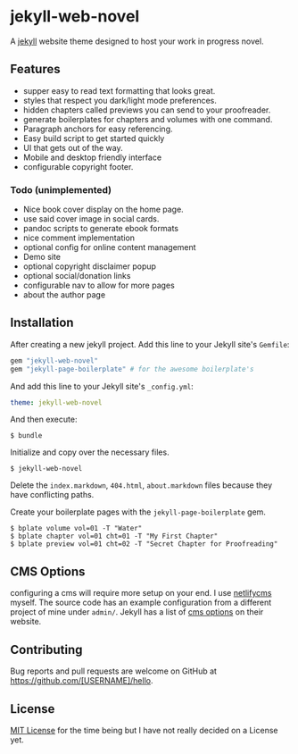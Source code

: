 # jekyll-web-novel

A [jekyll](https://jekyllrb.com/) website theme designed to host your work in progress novel.

## Features
- supper easy to read text formatting that looks great.
- styles that respect you dark/light mode preferences.
- hidden chapters called previews you can send to your proofreader.
- generate boilerplates for chapters and volumes with one command.
- Paragraph anchors for easy referencing.
- Easy build script to get started quickly
- UI that gets out of the way.
- Mobile and desktop friendly interface
- configurable copyright footer.

### Todo (unimplemented)
- Nice book cover display on the home page.
- use said cover image in social cards.
- pandoc scripts to generate ebook formats
- nice comment implementation
- optional config for online content management
- Demo site 
- optional copyright disclaimer popup
- optional social/donation links
- configurable nav to allow for more pages
- about the author page

## Installation

After creating a new jekyll project.
Add this line to your Jekyll site's `Gemfile`:

```ruby
gem "jekyll-web-novel"
gem "jekyll-page-boilerplate" # for the awesome boilerplate's
```

And add this line to your Jekyll site's `_config.yml`:

```yaml
theme: jekyll-web-novel
```

And then execute:

    $ bundle

Initialize and copy over the necessary files.

    $ jekyll-web-novel

Delete the `index.markdown`, `404.html`, `about.markdown` files because they have conflicting paths.

Create your boilerplate pages with the `jekyll-page-boilerplate` gem.

    $ bplate volume vol=01 -T "Water"
    $ bplate chapter vol=01 cht=01 -T "My First Chapter"
    $ bplate preview vol=01 cht=02 -T "Secret Chapter for Proofreading"

## CMS Options

configuring a cms will require more setup on your end. 
I use [netlifycms](https://www.netlifycms.org/) myself.
The source code has an example configuration from a different project of mine under `admin/`.
Jekyll has a list of [cms options](https://jekyllrb.com/resources/#content-management) on their website. 


## Contributing

Bug reports and pull requests are welcome on GitHub at https://github.com/[USERNAME]/hello.


## License

[MIT License](https://opensource.org/licenses/MIT) for the time being but I have not really decided on a License yet.


